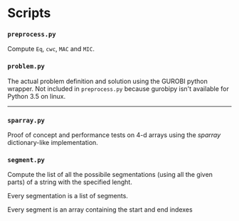 # Scripts

### `preprocess.py`

Compute `Eq`, `cwc`, `MAC` and `MIC`.

### `problem.py`

The actual problem definition and solution using the GUROBI python wrapper.
Not included in `preprocess.py` because gurobipy isn't available for Python 3.5 on linux.

---

### `sparray.py`

Proof of concept and performance tests on 4-d arrays using the *sparray* dictionary-like implementation.

### `segment.py`

Compute the list of all the possibile segmentations (using all the given parts) of a string with the specified lenght.

Every segmentation is a list of segments.

Every segment is an array containing the start and end indexes
